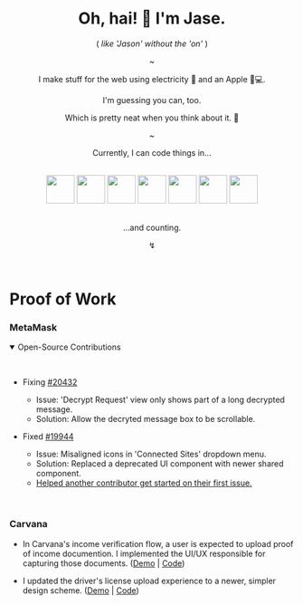 <div align="center">
  <h1>
    Oh, hai! 🖖 I'm Jase.
  </h1>
  <p>
    ( <i>like 'Jason' without the 'on'</i> )
  <p>
  ~
  <p>
    I make stuff for the web using electricity 🔌 and an Apple 🍎💻.
  </p>
  <p>
    I'm guessing you can, too. 
  </p>
  <p>
    Which is pretty neat when you think about it. 🤯
  </p>
  <p>~</p>
  <p>
    Currently, I can code things in...
  </p>
  &nbsp;
  <div>
    <img src="https://cdn.jsdelivr.net/gh/devicons/devicon/icons/html5/html5-plain-wordmark.svg" width="50px" />
    <img src="https://cdn.jsdelivr.net/gh/devicons/devicon/icons/css3/css3-plain-wordmark.svg" width="50px"/>
    <img src="https://cdn.jsdelivr.net/gh/devicons/devicon/icons/javascript/javascript-original.svg" width="50px"/>
    <img src="https://cdn.jsdelivr.net/gh/devicons/devicon/icons/typescript/typescript-original.svg" width="50px"/>
    <img src="https://cdn.jsdelivr.net/gh/devicons/devicon/icons/python/python-original-wordmark.svg" width="50px"/>
    <img src="https://cdn.jsdelivr.net/gh/devicons/devicon/icons/nodejs/nodejs-original-wordmark.svg" width="50px"/>
    <img src="https://cdn.jsdelivr.net/gh/devicons/devicon/icons/solidity/solidity-original.svg" width="50px"/>
  </div>
  &nbsp;
  <p>
    ...and counting.
  </p>
  <p>↯</p>
  &nbsp;
</div>

<h1>Proof of Work</h1>

<h3>MetaMask</h3>

<details open>
  <summary>Open-Source Contributions</summary>
  
  &nbsp;
  - Fixing [#20432](https://github.com/MetaMask/metamask-extension/pull/20432)
    - Issue: 'Decrypt Request' view only shows part of a long decrypted message.
    - Solution: Allow the decryted message box to be scrollable.
  
  - Fixed [#19944](https://github.com/MetaMask/metamask-extension/pull/19944)
    - Issue: Misaligned icons in 'Connected Sites' dropdown menu.
    - Solution: Replaced a deprecated UI component with newer shared component.
    - [Helped another contributor get started on their first issue.](https://github.com/MetaMask/metamask-extension/issues/19901#issuecomment-1631045017)
</details>

&nbsp;

<h3>Carvana</h3>

  - In Carvana's income verification flow, a user is expected to upload proof of income documention. I implemented the UI/UX responsible for capturing those documents. ([Demo](https://github.com/jase-b/carvana-ui-demo#in-carvanas-income-verification-flow-a-user-is-expected-to-upload-proof-of-income-documention-i-implemented-the-uiux-currently-used-to-capture-those-documents-see-the-code) | [Code](pay-stub-wizard-forms))
  
  - I updated the driver's license upload experience to a newer, simpler design scheme. ([Demo](https://github.com/jase-b/carvana-ui-demo/blob/main/README.md#i-also-updated-our-drivers-license-upload-experience-to-our-newer-simpler-design-scheme-see-the-code) | [Code](drivers-license))

